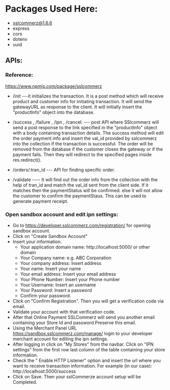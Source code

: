 # Packages Used Here:

- sslcommerz@1.6.6
- express
- cors
- dotenv
- uuid

## APIs:

### Reference: 
https://www.npmjs.com/package/sslcommerz

- /init ---it initializes the transaction. It is a post method which will receive product and customer info for initiating transaction. It will send the gatewayURL as response to the client. It will initially insert the "productInfo" object into the database. 

- /success , /failure , /ipn , /cancel: --- post API where SSlcommerz will send a post response to the link specified in the "productInfo" object with a body containing transaction details. The success method will edit the order payment info and insert the val_id provided by sslcommerz into the collection if the transaction is successful. The order will be removed from the database if the customer closes the gateway or if the payment fails. Then they  will redirect to the specified pages inside res.redirect().

- /orders/:tran_id --- API for finding specific order.

- /validate ---- It will find out the order info from the collection with the help of tran_id and match the val_id sent from the client side. If it matches then the paymentStatus will be confirmed. else it will not allow the customer to confirm the paymentStaus. This can be used to generate payment receipt.

### Open sandbox account and edit ipn settings:

- Go to https://developer.sslcommerz.com/registration/ for opening sandbox account.
- Click on "Create Sandbox Account"
- Insert your information.
    - Your application domain name: http://localhost:5000/ or other domain
    - Your Company name: e.g. ABC Corporation
    - Your company address: Insert address
    - Your name: Insert your name
    - Your email address: Insert your email address
    - Your Phone Number: Insert your Phone number
    - Your Username: Insert an username
    - Your Password: Insert a password
    - Confirm your password.
- Click on "Confirm Registration". Then you will get a verification code via email.
- Validate your account with that verification code.
- After that Online Payment SSLCommerz will send you another email containing your Store Id and password.Preserve this email.
- Using the Merchant Panel URL https://sandbox.sslcommerz.com/manage/ login to your developer merchant account for editing the ipn settings.
- After logging in click on "My Stores" from the navbar. Click on "IPN settings" from the first row last column of the table containing your store information. 
- Check the " Enable HTTP Listener" option and insert the url where you want to receive transaction information. For example (in our case): http://localhost:5000/success
- Click on Save. Then your sslCommerze account setup will be Completed.
